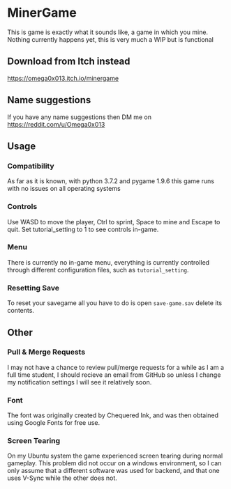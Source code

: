 # MinerGame
This is game is exactly what it sounds like, a game in which you mine. Nothing currently happens yet, this is very much a WIP but is functional

## Download from Itch instead
https://omega0x013.itch.io/minergame

## Name suggestions
If you have any name suggestions then DM me on https://reddit.com/u/Omega0x013

## Usage
### Compatibility
As far as it is known, with python 3.7.2 and pygame 1.9.6 this game runs with no issues on all operating systems

### Controls
Use WASD to move the player, Ctrl to sprint, Space to mine and Escape to quit. Set tutorial\_setting to 1 to see controls in-game.

### Menu
There is currently no in-game menu, everything is currently controlled through different configuration files, such as `tutorial_setting`.

### Resetting Save
To reset your savegame all you have to do is open `save-game.sav` delete its contents.

## Other
### Pull & Merge Requests
I may not have a chance to review pull/merge requests for a while as I am a full time student, I should recieve an email from GitHub so unless I change my notification settings I will see it relatively soon.

### Font
The font was originally created by Chequered Ink, and was then obtained using Google Fonts for free use.

### Screen Tearing
On my Ubuntu system the game experienced screen tearing during normal gameplay. This problem did not occur on a windows environment, so I can only assume that a different software was used for backend, and that one uses V-Sync while the other does not.
